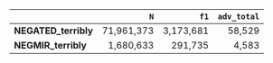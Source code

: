 |                      |        `N` |      `f1` |   `adv_total` |
|:---------------------|-----------:|----------:|--------------:|
| **NEGATED_terribly** | 71,961,373 | 3,173,681 |        58,529 |
| **NEGMIR_terribly**  |  1,680,633 |   291,735 |         4,583 |